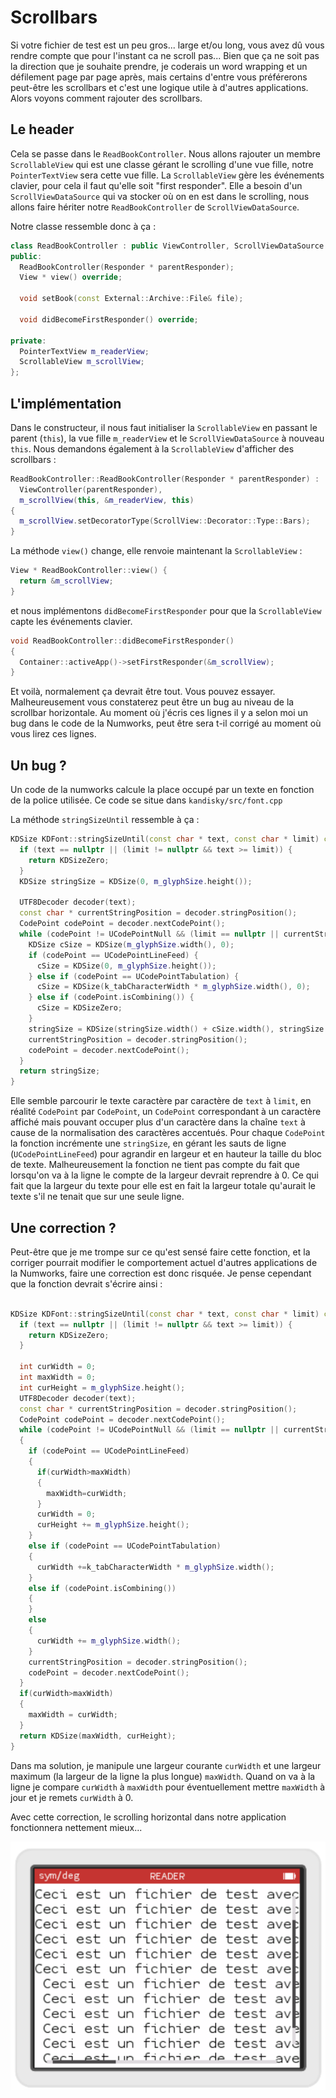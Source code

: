 # Scrollbars

Si votre fichier de test est un peu gros... large et/ou long, vous avez dû vous rendre compte que pour l'instant ca ne scroll pas... Bien que ça ne soit pas la direction que je souhaite prendre, je coderais un word wrapping et un défilement page par page après, mais certains d'entre vous préférerons peut-être les scrollbars et c'est une logique utile à d'autres applications. Alors voyons comment rajouter des scrollbars.

## Le header

Cela se passe dans le `ReadBookController`. Nous allons rajouter un membre `ScrollableView` qui est une classe gérant le scrolling d'une vue fille, notre `PointerTextView` sera cette vue fille. La `ScrollableView` gère les événements clavier, pour cela il faut qu'elle soit "first responder". Elle a besoin d'un `ScrollViewDataSource` qui va stocker où on en est dans le scrolling, nous allons faire hériter notre `ReadBookController` de `ScrollViewDataSource`.

Notre classe ressemble donc à ça :
```c++
class ReadBookController : public ViewController, ScrollViewDataSource {
public:
  ReadBookController(Responder * parentResponder);
  View * view() override;

  void setBook(const External::Archive::File& file);

  void didBecomeFirstResponder() override;
  
private:
  PointerTextView m_readerView;
  ScrollableView m_scrollView;
};
```

## L'implémentation

Dans le constructeur, il nous faut initialiser la `ScrollableView` en passant le parent (`this`), la vue fille `m_readerView` et le `ScrollViewDataSource` à nouveau `this`. Nous demandons également à la `ScrollableView` d'afficher des scrollbars :
```c++
ReadBookController::ReadBookController(Responder * parentResponder) :
  ViewController(parentResponder),
  m_scrollView(this, &m_readerView, this)
{
  m_scrollView.setDecoratorType(ScrollView::Decorator::Type::Bars);  
}
```

La méthode `view()` change, elle renvoie maintenant la `ScrollableView` :
```c++
View * ReadBookController::view() {
  return &m_scrollView;
}
```

et nous implémentons `didBecomeFirstResponder` pour que la `ScrollableView` capte les événements clavier.
```c++
void ReadBookController::didBecomeFirstResponder()
{
  Container::activeApp()->setFirstResponder(&m_scrollView);
}
```

Et voilà, normalement ça devrait être tout. Vous pouvez essayer. Malheureusement vous constaterez peut être un bug au niveau de la scrollbar horizontale. Au moment où j'écris ces lignes il y a selon moi un bug dans le code de la Numworks, peut être sera t-il corrigé au moment où vous lirez ces lignes.

## Un bug ?

Un code de la numworks calcule la place occupé par un texte en fonction de la police utilisée. Ce code se situe dans `kandisky/src/font.cpp`

La méthode `stringSizeUntil` ressemble à ça :

```c++
KDSize KDFont::stringSizeUntil(const char * text, const char * limit) const {
  if (text == nullptr || (limit != nullptr && text >= limit)) {
    return KDSizeZero;
  }
  KDSize stringSize = KDSize(0, m_glyphSize.height());

  UTF8Decoder decoder(text);
  const char * currentStringPosition = decoder.stringPosition();
  CodePoint codePoint = decoder.nextCodePoint();
  while (codePoint != UCodePointNull && (limit == nullptr || currentStringPosition < limit)) {
    KDSize cSize = KDSize(m_glyphSize.width(), 0);
    if (codePoint == UCodePointLineFeed) {
      cSize = KDSize(0, m_glyphSize.height());
    } else if (codePoint == UCodePointTabulation) {
      cSize = KDSize(k_tabCharacterWidth * m_glyphSize.width(), 0);
    } else if (codePoint.isCombining()) {
      cSize = KDSizeZero;
    }
    stringSize = KDSize(stringSize.width() + cSize.width(), stringSize.height() + cSize.height());
    currentStringPosition = decoder.stringPosition();
    codePoint = decoder.nextCodePoint();
  }
  return stringSize;
}
```

Elle semble parcourir le texte caractère par caractère de `text` à `limit`, en réalité `CodePoint` par `CodePoint`, un `CodePoint` correspondant à un caractère affiché mais pouvant occuper plus d'un caractère dans la chaîne `text` à cause de la normalisation des caractères accentués. Pour chaque `CodePoint` la fonction incrémente une `stringSize`, en gérant les sauts de ligne (`UCodePointLineFeed`) pour agrandir en largeur et en hauteur la taille du bloc de texte. Malheureusement la fonction ne tient pas compte du fait que lorsqu'on va à la ligne le compte de la largeur devrait reprendre à 0. Ce qui fait que la largeur du texte pour elle est en fait la largeur totale qu'aurait le texte s'il ne tenait que sur une seule ligne.

## Une correction ?

Peut-être que je me trompe sur ce qu'est sensé faire cette fonction, et la corriger pourrait modifier le comportement actuel d'autres applications de la Numworks, faire une correction est donc risquée. Je pense cependant que la fonction devrait s'écrire ainsi :
```c++

KDSize KDFont::stringSizeUntil(const char * text, const char * limit) const {
  if (text == nullptr || (limit != nullptr && text >= limit)) {
    return KDSizeZero;
  }
  
  int curWidth = 0;
  int maxWidth = 0;
  int curHeight = m_glyphSize.height();
  UTF8Decoder decoder(text);
  const char * currentStringPosition = decoder.stringPosition();
  CodePoint codePoint = decoder.nextCodePoint();
  while (codePoint != UCodePointNull && (limit == nullptr || currentStringPosition < limit)) 
  {
    if (codePoint == UCodePointLineFeed) 
    {
      if(curWidth>maxWidth)
      {
        maxWidth=curWidth;
      }
      curWidth = 0;
      curHeight += m_glyphSize.height();
    } 
    else if (codePoint == UCodePointTabulation) 
    {
      curWidth +=k_tabCharacterWidth * m_glyphSize.width();
    }
    else if (codePoint.isCombining()) 
    {
    }
    else
    {
      curWidth += m_glyphSize.width();
    }
    currentStringPosition = decoder.stringPosition();
    codePoint = decoder.nextCodePoint();
  }
  if(curWidth>maxWidth)
  {
    maxWidth = curWidth;
  }
  return KDSize(maxWidth, curHeight);
}
```

Dans ma solution, je manipule une largeur courante `curWidth` et une largeur maximum (la largeur de la ligne la plus longue) `maxWidth`. Quand on va à la ligne je compare `curWidth` à `maxWidth` pour éventuellement mettre `maxWidth` à jour et je remets `curWidth` à 0.

Avec cette correction, le scrolling horizontal dans notre application fonctionnera nettement mieux...

![Liste de fichiers](../text-scroll.png)
